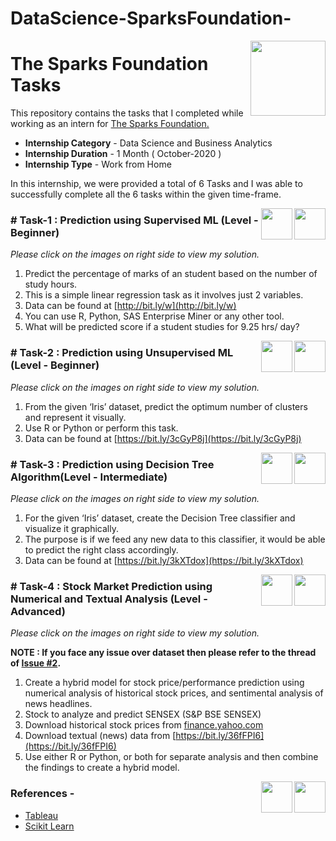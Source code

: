 # DataScience-SparksFoundation-

<img align = right height = 120 width = 120 src = https://www.thesparksfoundationsingapore.org/images/logo_small.png>

#  The Sparks Foundation Tasks


This repository contains the tasks that I completed while working as an intern for [The Sparks Foundation.](https://www.thesparksfoundationsingapore.org/)
- **Internship Category** - Data Science and Business Analytics
- **Internship Duration** - 1 Month ( October-2020 )
- **Internship Type** - Work from Home

In this internship, we were provided a total of 6 Tasks and I was able to successfully complete all the 6 tasks within the given time-frame.

[<img align = right height = 50 width = 50 src = https://cdn4.iconfinder.com/data/icons/social-media-and-logos-11/32/Logo_Youtube-512.png>](https://youtu.be/ePDA-9p19fw)
[<img align = right height = 50 width = 50 src = https://cdn4.iconfinder.com/data/icons/project-management-4-2/65/161-512.png>](https://github.com/kritika-srivastava/The-Sparks-Foundation-Tasks/blob/master/Task-1_Linear_Regression.ipynb)


### # Task-1 : Prediction using Supervised ML (Level - Beginner)
_Please click on the images on right side to view my solution._

1. Predict the percentage of marks of an student based on the number of study hours.
1. This is a simple linear regression task as it involves just 2 variables.
1. Data can be found at [http://bit.ly/w](http://bit.ly/w)
1. You can use R, Python, SAS Enterprise Miner or any other tool.
1. What will be predicted score if a student studies for 9.25 hrs/ day?

[<img align = right height = 50 width = 50 src = https://cdn4.iconfinder.com/data/icons/social-media-and-logos-11/32/Logo_Youtube-512.png>](https://youtu.be/Uv-d6PRphp4)
[<img align = right height = 50 width = 50 src = https://cdn4.iconfinder.com/data/icons/project-management-4-2/65/161-512.png>](https://github.com/kritika-srivastava/The-Sparks-Foundation-Tasks/blob/master/Task-2_Clustering.ipynb)

### # Task-2 : Prediction using Unsupervised ML (Level - Beginner)
_Please click on the images on right side to view my solution._

1. From the given ‘Iris’ dataset, predict the optimum number of clusters and represent it visually.
1. Use R or Python or perform this task.
1. Data can be found at [https://bit.ly/3cGyP8j](https://bit.ly/3cGyP8j)

[<img align = right height = 50 width = 50 src = https://cdn4.iconfinder.com/data/icons/social-media-and-logos-11/32/Logo_Youtube-512.png>](https://youtu.be/VlBGJgLoGIc)
[<img align = right height = 50 width = 50 src = https://cdn4.iconfinder.com/data/icons/project-management-4-2/65/161-512.png>](https://github.com/kritika-srivastava/The-Sparks-Foundation-Tasks/blob/master/Task-3_Decision_Tree.ipynb)

### # Task-3 : Prediction using Decision Tree Algorithm(Level - Intermediate)
_Please click on the images on right side to view my solution._

1. For the given ‘Iris’ dataset, create the Decision Tree classifier and visualize it graphically.
1. The purpose is if we feed any new data to this classifier, it would be able to predict the right class accordingly.
1. Data can be found at [https://bit.ly/3kXTdox](https://bit.ly/3kXTdox)

[<img align = right height = 50 width = 50 src = https://cdn4.iconfinder.com/data/icons/social-media-and-logos-11/32/Logo_Youtube-512.png>](https://youtu.be/sL00unmrVKU)
[<img align = right height = 50 width = 50 src = https://cdn4.iconfinder.com/data/icons/project-management-4-2/65/161-512.png>](https://github.com/kritika-srivastava/The-Sparks-Foundation-Tasks/blob/master/Task-4_Stock_Price.ipynb)

### # Task-4 : Stock Market Prediction using Numerical and Textual Analysis (Level - Advanced)
_Please click on the images on right side to view my solution._

**NOTE : If you face any issue over dataset then please refer to the thread of [Issue #2](https://github.com/kritika-srivastava/The-Sparks-Foundation-Tasks/issues/2).**

1. Create a hybrid model for stock price/performance prediction using numerical analysis of historical stock prices, and sentimental analysis of news headlines.
1. Stock to analyze and predict SENSEX (S&P BSE SENSEX)
1. Download historical stock prices from [finance.yahoo.com](https://finance.yahoo.com/?guccounter=1)
1. Download textual (news) data from [https://bit.ly/36fFPI6](https://bit.ly/36fFPI6)
1. Use either R or Python, or both for separate analysis and then combine the findings to create a hybrid model.

[<img align = right height = 50 width = 50 src = https://cdn4.iconfinder.com/data/icons/social-media-and-logos-11/32/Logo_Youtube-512.png>](https://youtu.be/N4AFlnEoigk)
[<img align = right height = 50 width = 50 src = https://cdn4.iconfinder.com/data/icons/project-management-4-2/65/161-512.png>](https://github.com/kritika-srivastava/The-Sparks-Foundation-Tasks/blob/master/Task-5_Superstore.xlsx)

 ### References -
 - [Tableau](https://help.tableau.com/v2018.3/offline/en-us/tableau_desktop.pdf) 
 - [Scikit Learn](https://scikit-learn.org/stable/)
 







